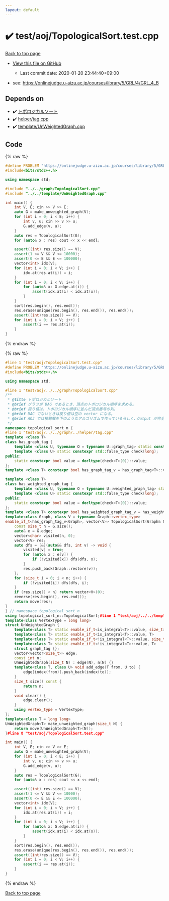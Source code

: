 ```yaml
---
layout: default
---
```


<!-- mathjax config similar to math.stackexchange -->
<script type="text/javascript" async
  src="https://cdnjs.cloudflare.com/ajax/libs/mathjax/2.7.5/MathJax.js?config=TeX-MML-AM_CHTML">
</script>
<script type="text/x-mathjax-config">
  MathJax.Hub.Config({
    TeX: { equationNumbers: { autoNumber: "AMS" }},
    tex2jax: {
      inlineMath: [ ['$','$'] ],
      processEscapes: true
    },
    "HTML-CSS": { matchFontHeight: false },
    displayAlign: "left",
    displayIndent: "2em"
  });
</script>

<script type="text/javascript" src="https://cdnjs.cloudflare.com/ajax/libs/jquery/3.4.1/jquery.min.js"></script>
<script src="https://cdn.jsdelivr.net/npm/jquery-balloon-js@1.1.2/jquery.balloon.min.js" integrity="sha256-ZEYs9VrgAeNuPvs15E39OsyOJaIkXEEt10fzxJ20+2I=" crossorigin="anonymous"></script>
<script type="text/javascript" src="../../../assets/js/copy-button.js"></script>
<link rel="stylesheet" href="../../../assets/css/copy-button.css" />


# :heavy_check_mark: test/aoj/TopologicalSort.test.cpp

<a href="../../../index.html">Back to top page</a>

* <a href="{{ site.github.repository_url }}/blob/master/test/aoj/TopologicalSort.test.cpp">View this file on GitHub</a>
    - Last commit date: 2020-01-20 23:44:40+09:00


* see: <a href="https://onlinejudge.u-aizu.ac.jp/courses/library/5/GRL/4/GRL_4_B">https://onlinejudge.u-aizu.ac.jp/courses/library/5/GRL/4/GRL_4_B</a>


## Depends on

* :heavy_check_mark: <a href="../../../library/graph/TopologicalSort.cpp.html">トポロジカルソート</a>
* :heavy_check_mark: <a href="../../../library/helper/tag.cpp.html">helper/tag.cpp</a>
* :heavy_check_mark: <a href="../../../library/template/UnWeightedGraph.cpp.html">template/UnWeightedGraph.cpp</a>


## Code

<a id="unbundled"></a>
{% raw %}
```cpp
#define PROBLEM "https://onlinejudge.u-aizu.ac.jp/courses/library/5/GRL/4/GRL_4_B"
#include<bits/stdc++.h>

using namespace std;

#include "../../graph/TopologicalSort.cpp"
#include "../../template/UnWeightedGraph.cpp"

int main() {
	int V, E; cin >> V >> E;
	auto G = make_unweighted_graph(V); 
	for (int i = 0; i < E; i++) {
		int v, u; cin >> v >> u;
		G.add_edge(v, u);
	}
	auto res = TopologicalSort(G);
	for (auto& x : res) cout << x << endl;

	assert((int) res.size() == V);
	assert(1 <= V && V <= 10000);
	assert(0 <= E && E <= 100000);
	vector<int> idx(V);
	for (int i = 0; i < V; i++) {
		idx.at(res.at(i)) = i;
	}
	for (int i = 0; i < V; i++) {
		for (auto& x: G.edge.at(i)) {
			assert(idx.at(i) < idx.at(x));
		}
	}
	sort(res.begin(), res.end());
	res.erase(unique(res.begin(), res.end()), res.end());
	assert((int)res.size() == V);
	for (int i = 0; i < V; i++) {
		assert(i == res.at(i));
	}
}
```
{% endraw %}

<a id="bundled"></a>
{% raw %}
```cpp
#line 1 "test/aoj/TopologicalSort.test.cpp"
#define PROBLEM "https://onlinejudge.u-aizu.ac.jp/courses/library/5/GRL/4/GRL_4_B"
#include<bits/stdc++.h>

using namespace std;

#line 1 "test/aoj/../../graph/TopologicalSort.cpp"
/**
 * @title トポロジカルソート
 * @brief グラフが DAG であるとき、頂点のトポロジカル順序を求める。
 * @brief 戻り値は、トポロジカル順序に並んだ頂点番号の列。
 * @brief DAG でないときは戻り値は空の vector になる。
 * @brief AOJ では模範解を下のようなアルゴリズムで作っているらしく、Output が完全に一致する。
 */
namespace topological_sort_n {
#line 1 "test/aoj/../../graph/../helper/tag.cpp"
template <class T>
class has_graph_tag {
	template <class U, typename O = typename U::graph_tag> static constexpr std::true_type check(int);
	template <class U> static constexpr std::false_type check(long);
public:
	static constexpr bool value = decltype(check<T>(0))::value;
};
template <class T> constexpr bool has_graph_tag_v = has_graph_tag<T>::value;

template <class T>
class has_weighted_graph_tag {
	template <class U, typename O = typename U::weighted_graph_tag> static constexpr std::true_type check(int);
	template <class U> static constexpr std::false_type check(long);
public:
	static constexpr bool value = decltype(check<T>(0))::value;
};
template <class T> constexpr bool has_weighted_graph_tag_v = has_weighted_graph_tag<T>::value;#line 10 "test/aoj/../../graph/TopologicalSort.cpp"
template<class Graph, class V = typename Graph::vertex_type>
enable_if_t<has_graph_tag_v<Graph>, vector<V>> TopologicalSort(Graph& G) {
	const size_t n = G.size();
	auto& e = G.edge;
	vector<char> visited(n, 0);
	vector<V> res;
	auto dfs = [&](auto&& dfs, int v) -> void {
		visited[v] = true;
		for (auto& x : e[v]) {
			if (!visited[x]) dfs(dfs, x);
		}
		res.push_back(Graph::restore(v));
	};
	for (size_t i = 0; i < n; i++) {
		if (!visited[i]) dfs(dfs, i);
	}
	if (res.size() < n) return vector<V>(0);
	reverse(res.begin(), res.end());
	return move(res);
}
} // namespace topological_sort_n
using topological_sort_n::TopologicalSort;#line 1 "test/aoj/../../template/UnWeightedGraph.cpp"
template<class VertexType = long long>
struct UnWeightedGraph {
	template<class T> static enable_if_t<is_integral<T>::value, size_t>  index(T x) {return x;}
	template<class T> static enable_if_t<is_integral<T>::value, T>     restore(T x) {return x;}
	template<class T> static enable_if_t<!is_integral<T>::value, size_t> index(T x) {return x.index();}
	template<class T> static enable_if_t<!is_integral<T>::value, T>    restore(T x) {return x.restore();}
	struct graph_tag {};
	vector<vector<size_t>> edge;
	const int n;
	UnWeightedGraph(size_t N) : edge(N), n(N) {}
	template<class T, class U> void add_edge(T from, U to) {
		edge[index(from)].push_back(index(to));
	}
	size_t size() const {
		return n;
	}
	void clear() {
		edge.clear();
	}
	using vertex_type = VertexType;
};
template<class T = long long>
UnWeightedGraph<T> make_unweighted_graph(size_t N) {
	return move(UnWeightedGraph<T>(N));
}#line 8 "test/aoj/TopologicalSort.test.cpp"

int main() {
	int V, E; cin >> V >> E;
	auto G = make_unweighted_graph(V); 
	for (int i = 0; i < E; i++) {
		int v, u; cin >> v >> u;
		G.add_edge(v, u);
	}
	auto res = TopologicalSort(G);
	for (auto& x : res) cout << x << endl;

	assert((int) res.size() == V);
	assert(1 <= V && V <= 10000);
	assert(0 <= E && E <= 100000);
	vector<int> idx(V);
	for (int i = 0; i < V; i++) {
		idx.at(res.at(i)) = i;
	}
	for (int i = 0; i < V; i++) {
		for (auto& x: G.edge.at(i)) {
			assert(idx.at(i) < idx.at(x));
		}
	}
	sort(res.begin(), res.end());
	res.erase(unique(res.begin(), res.end()), res.end());
	assert((int)res.size() == V);
	for (int i = 0; i < V; i++) {
		assert(i == res.at(i));
	}
}
```
{% endraw %}

<a href="../../../index.html">Back to top page</a>

